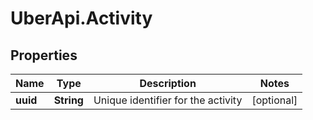 # UberApi.Activity

## Properties
Name | Type | Description | Notes
------------ | ------------- | ------------- | -------------
**uuid** | **String** | Unique identifier for the activity | [optional] 
